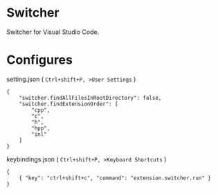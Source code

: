 # Switcher

Switcher for Visual Studio Code.

# Configures

setting.json ( `Ctrl+shift+P, >User Settings` )
```
{
    "switcher.findAllFilesInRootDirectory": false,
    "switcher.findExtensionOrder": [
        "cpp",
        "c",
        "h",
        "hpp",
        "inl"
    ]
}
```

keybindings.json ( `Ctrl+shift+P, >Keyboard Shortcuts` )
```
{
    { "key": "ctrl+shift+c", "command": "extension.switcher.run" }
}
```
